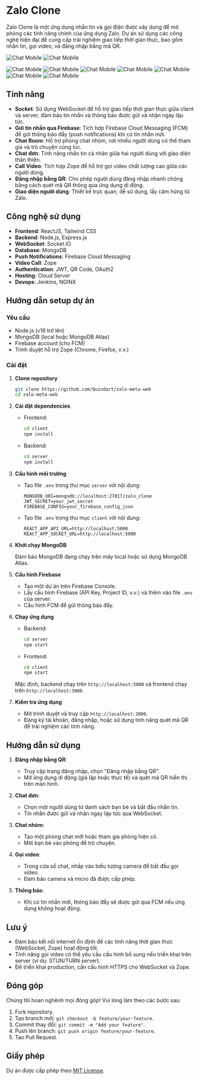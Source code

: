 # Zalo Clone

Zalo Clone là một ứng dụng nhắn tin và gọi điện được xây dựng để mô phỏng các tính năng chính của ứng dụng Zalo. Dự án sử dụng các công nghệ hiện đại để cung cấp trải nghiệm giao tiếp thời gian thực, bao gồm nhắn tin, gọi video, và đăng nhập bằng mã QR.

![Chat Mobile](public/assets/readme/system.png)
![Chat Mobile](public/assets/readme/jenkin.png)


![Chat Mobile](public/assets/readme/login.png)
![Chat Mobile](public/assets/readme/QR.png)
![Chat Mobile](public/assets/readme/videocall.png)
![Chat Mobile](public/assets/readme/room.png)
![Chat Mobile](public/assets/readme/home.png)
![Chat Mobile](public/assets/readme/login-app.png)
![Chat Mobile](public/assets/readme/chat-mobile.png)

## Tính năng

- **Socket**: Sử dụng WebSocket để hỗ trợ giao tiếp thời gian thực giữa client và server, đảm bảo tin nhắn và thông báo được gửi và nhận ngay lập tức.
- **Gửi tin nhắn qua Firebase**: Tích hợp Firebase Cloud Messaging (FCM) để gửi thông báo đẩy (push notifications) khi có tin nhắn mới.
- **Chat Room**: Hỗ trợ phòng chat nhóm, nơi nhiều người dùng có thể tham gia và trò chuyện cùng lúc.
- **Chat đơn**: Tính năng nhắn tin cá nhân giữa hai người dùng với giao diện thân thiện.
- **Call Video**: Tích hợp Zope để hỗ trợ gọi video chất lượng cao giữa các người dùng.
- **Đăng nhập bằng QR**: Cho phép người dùng đăng nhập nhanh chóng bằng cách quét mã QR thông qua ứng dụng di động.
- **Giao diện người dùng**: Thiết kế trực quan, dễ sử dụng, lấy cảm hứng từ Zalo.

## Công nghệ sử dụng

- **Frontend**: ReactJS, Tailwind CSS
- **Backend**: Node.js, Express.js
- **WebSocket**: Socket.IO
- **Database**: MongoDB
- **Push Notifications**: Firebase Cloud Messaging
- **Video Call**: Zope
- **Authentication**: JWT, QR Code, OAuth2
- **Hosting**: Cloud Server
- **Devops**: Jenkins, NGINX

## Hướng dẫn setup dự án

### Yêu cầu

- Node.js (v16 trở lên)
- MongoDB (local hoặc MongoDB Atlas)
- Firebase account (cho FCM)
- Trình duyệt hỗ trợ Zope (Chrome, Firefox, v.v.)

### Cài đặt

1. **Clone repository**

   ```bash
   git clone https://github.com/Quindart/zalo-meta-web
   cd zalo-meta-web
   ```

2. **Cài đặt dependencies**

   - Frontend:
     ```bash
     cd client
     npm install
     ```
   - Backend:
     ```bash
     cd server
     npm install
     ```

3. **Cấu hình môi trường**

   - Tạo file `.env` trong thư mục `server` với nội dung:
     ```
     MONGODB_URI=mongodb://localhost:27017/zalo_clone
     JWT_SECRET=your_jwt_secret
     FIREBASE_CONFIG=your_firebase_config_json
     ```
   - Tạo file `.env` trong thư mục `client` với nội dung:
     ```
     REACT_APP_API_URL=http://localhost:5000
     REACT_APP_SOCKET_URL=http://localhost:5000
     ```

4. **Khởi chạy MongoDB**

   Đảm bảo MongoDB đang chạy trên máy local hoặc sử dụng MongoDB Atlas.

5. **Cấu hình Firebase**

   - Tạo một dự án trên Firebase Console.
   - Lấy cấu hình Firebase (API Key, Project ID, v.v.) và thêm vào file `.env` của server.
   - Cấu hình FCM để gửi thông báo đẩy.

6. **Chạy ứng dụng**

   - Backend:
     ```bash
     cd server
     npm start
     ```
   - Frontend:
     ```bash
     cd client
     npm start
     ```

   Mặc định, backend chạy trên `http://localhost:5000` và frontend chạy trên `http://localhost:3000`.

7. **Kiểm tra ứng dụng**

   - Mở trình duyệt và truy cập `http://localhost:3000`.
   - Đăng ký tài khoản, đăng nhập, hoặc sử dụng tính năng quét mã QR để trải nghiệm các tính năng.

## Hướng dẫn sử dụng

1. **Đăng nhập bằng QR**:
   - Truy cập trang đăng nhập, chọn "Đăng nhập bằng QR".
   - Mở ứng dụng di động (giả lập hoặc thực tế) và quét mã QR hiển thị trên màn hình.

2. **Chat đơn**:
   - Chọn một người dùng từ danh sách bạn bè và bắt đầu nhắn tin.
   - Tin nhắn được gửi và nhận ngay lập tức qua WebSocket.

3. **Chat nhóm**:
   - Tạo một phòng chat mới hoặc tham gia phòng hiện có.
   - Mời bạn bè vào phòng để trò chuyện.

4. **Gọi video**:
   - Trong cửa sổ chat, nhấp vào biểu tượng camera để bắt đầu gọi video.
   - Đảm bảo camera và micro đã được cấp phép.

5. **Thông báo**:
   - Khi có tin nhắn mới, thông báo đẩy sẽ được gửi qua FCM nếu ứng dụng không hoạt động.

## Lưu ý

- Đảm bảo kết nối internet ổn định để các tính năng thời gian thực (WebSocket, Zope) hoạt động tốt.
- Tính năng gọi video có thể yêu cầu cấu hình bổ sung nếu triển khai trên server (ví dụ: STUN/TURN server).
- Để triển khai production, cần cấu hình HTTPS cho WebSocket và Zope.

## Đóng góp

Chúng tôi hoan nghênh mọi đóng góp! Vui lòng làm theo các bước sau:

1. Fork repository.
2. Tạo branch mới: `git checkout -b feature/your-feature`.
3. Commit thay đổi: `git commit -m "Add your feature"`.
4. Push lên branch: `git push origin feature/your-feature`.
5. Tạo Pull Request.

## Giấy phép

Dự án được cấp phép theo [MIT License](LICENSE).
